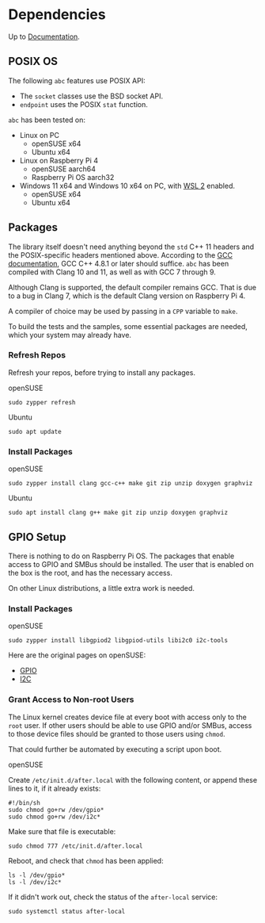 # Dependencies

Up to [Documentation](../README.md).

## POSIX OS
The following `abc` features use POSIX API:
- The `socket` classes use the BSD socket API.
- `endpoint` uses the POSIX `stat` function.

`abc` has been tested on:
- Linux on PC
  - openSUSE x64
  - Ubuntu x64
- Linux on Raspberry Pi 4
  - openSUSE aarch64
  - Raspberry Pi OS aarch32
- Windows 11 x64 and Windows 10 x64 on PC, with [WSL 2](https://docs.microsoft.com/en-us/windows/wsl/install-win10) enabled.
  - openSUSE x64
  - Ubuntu x64

## Packages
The library itself doesn't need anything beyond the `std` C++ 11 headers and the POSIX-specific headers mentioned above.
According to the [GCC documentation](https://gcc.gnu.org/projects/cxx-status.html#cxx11), GCC C++ 4.8.1 or later should suffice.
`abc` has been compiled with Clang 10 and 11, as well as with GCC 7 through 9.

Although Clang is supported, the default compiler remains GCC.
That is due to a bug in Clang 7, which is the default Clang version on Raspberry Pi 4.

A compiler of choice may be used by passing in a `CPP` variable to `make`.

To build the tests and the samples, some essential packages are needed, which your system may already have.

### Refresh Repos
Refresh your repos, before trying to install any packages.

openSUSE
```
sudo zypper refresh
```

Ubuntu
```
sudo apt update
```

### Install Packages
openSUSE
```
sudo zypper install clang gcc-c++ make git zip unzip doxygen graphviz
```

Ubuntu
```
sudo apt install clang g++ make git zip unzip doxygen graphviz
```

## GPIO Setup
There is nothing to do on Raspberry Pi OS.
The packages that enable access to GPIO and SMBus should be installed.
The user that is enabled on the box is the root, and has the necessary access.

On other Linux distributions, a little extra work is needed.

### Install Packages
openSUSE
```
sudo zypper install libgpiod2 libgpiod-utils libi2c0 i2c-tools
```

Here are the original pages on openSUSE:
- [GPIO](https://en.opensuse.org/openSUSE:GPIO)
- [I2C](https://en.opensuse.org/openSUSE:I2C)
 
### Grant Access to Non-root Users
The Linux kernel creates device file at every boot with access only to the `root` user.
If other users should be able to use GPIO and/or SMBus, access to those device files should be granted to those users using `chmod`.

That could further be automated by executing a script upon boot.

openSUSE

Create `/etc/init.d/after.local` with the following content, or append these lines to it, if it already exists: 
```
#!/bin/sh
sudo chmod go+rw /dev/gpio*
sudo chmod go+rw /dev/i2c*

```
Make sure that file is executable:
```
sudo chmod 777 /etc/init.d/after.local
```

Reboot, and check that `chmod` has been applied:
```
ls -l /dev/gpio*
ls -l /dev/i2c*
```

If it didn't work out, check the status of the `after-local` service:
```
sudo systemctl status after-local
```

